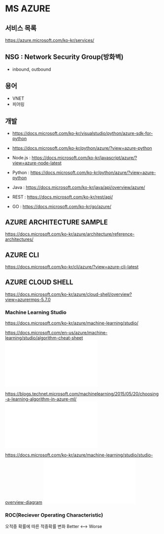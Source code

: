 # MS AZURE

## 서비스 목록

<https://azure.microsoft.com/ko-kr/services/>

## NSG : Network Security Group(방화벽)

- inbound, outbound

## 용어

- VNET
- 피어링

## 개발

- <https://docs.microsoft.com/ko-kr/visualstudio/python/azure-sdk-for-python>
- <https://docs.microsoft.com/ko-kr/python/azure/?view=azure-python>

- Node.js : <https://docs.microsoft.com/ko-kr/javascript/azure/?view=azure-node-latest>
- Python : <https://docs.microsoft.com/ko-kr/python/azure/?view=azure-python>
- Java : <https://docs.microsoft.com/ko-kr/java/api/overview/azure/>
- REST : <https://docs.microsoft.com/ko-kr/rest/api/>
- GO : <https://docs.microsoft.com/ko-kr/go/azure/>

## AZURE ARCHITECTURE SAMPLE

<https://docs.microsoft.com/ko-kr/azure/architecture/reference-architectures/>

## AZURE CLI

<https://docs.microsoft.com/ko-kr/cli/azure/?view=azure-cli-latest>

## AZURE CLOUD SHELL

<https://docs.microsoft.com/ko-kr/azure/cloud-shell/overview?view=azurermps-5.7.0>

### Machine Learning Studio

<https://docs.microsoft.com/ko-kr/azure/machine-learning/studio/>

<https://docs.microsoft.com/en-us/azure/machine-learning/studio/algorithm-cheat-sheet>
![알고리즘 치트 쉬트](./images/microsoft-machine-learning-algorithm-cheat-sheet-v2.pdf)

<https://blogs.technet.microsoft.com/machinelearning/2015/05/20/choosing-a-learning-algorithm-in-azure-ml/>
![알고리즘 선별](./images/microsoft-machine-learning-algorithm-cheat-sheet-v6.pdf)

<https://docs.microsoft.com/ko-kr/azure/machine-learning/studio/studio-overview-diagram>
![알고리즘](./images/ml_studio_overview_v1.1.pdf)

### ROC(Reciever Operating Characteristic)

오적중 확률에 따른 적중확률 변화
Better <--> Worse
